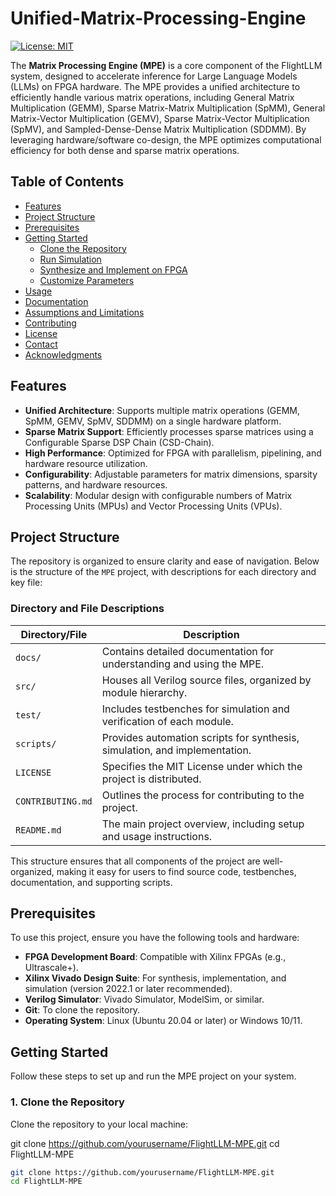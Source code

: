 # Unified-Matrix-Processing-Engine



[![License: MIT](https://img.shields.io/badge/License-MIT-yellow.svg)](https://opensource.org/licenses/MIT)

The **Matrix Processing Engine (MPE)** is a core component of the FlightLLM system, designed to accelerate inference for Large Language Models (LLMs) on FPGA hardware. The MPE provides a unified architecture to efficiently handle various matrix operations, including General Matrix Multiplication (GEMM), Sparse Matrix-Matrix Multiplication (SpMM), General Matrix-Vector Multiplication (GEMV), Sparse Matrix-Vector Multiplication (SpMV), and Sampled-Dense-Dense Matrix Multiplication (SDDMM). By leveraging hardware/software co-design, the MPE optimizes computational efficiency for both dense and sparse matrix operations.

## Table of Contents

- [Features](#features)
- [Project Structure](#project-structure)
- [Prerequisites](#prerequisites)
- [Getting Started](#getting-started)
  - [Clone the Repository](#1-clone-the-repository)
  - [Run Simulation](#2-run-simulation)
  - [Synthesize and Implement on FPGA](#3-synthesize-and-implement-on-fpga)
  - [Customize Parameters](#4-customize-parameters)
- [Usage](#usage)
- [Documentation](#documentation)
- [Assumptions and Limitations](#assumptions-and-limitations)
- [Contributing](#contributing)
- [License](#license)
- [Contact](#contact)
- [Acknowledgments](#acknowledgments)

## Features

- **Unified Architecture**: Supports multiple matrix operations (GEMM, SpMM, GEMV, SpMV, SDDMM) on a single hardware platform.
- **Sparse Matrix Support**: Efficiently processes sparse matrices using a Configurable Sparse DSP Chain (CSD-Chain).
- **High Performance**: Optimized for FPGA with parallelism, pipelining, and hardware resource utilization.
- **Configurability**: Adjustable parameters for matrix dimensions, sparsity patterns, and hardware resources.
- **Scalability**: Modular design with configurable numbers of Matrix Processing Units (MPUs) and Vector Processing Units (VPUs).

## Project Structure

The repository is organized to ensure clarity and ease of navigation. Below is the structure of the `MPE` project, with descriptions for each directory and key file:


### Directory and File Descriptions

| Directory/File       | Description                                                                 |
|----------------------|-----------------------------------------------------------------------------|
| `docs/`              | Contains detailed documentation for understanding and using the MPE.       |
| `src/`               | Houses all Verilog source files, organized by module hierarchy.            |
| `test/`              | Includes testbenches for simulation and verification of each module.       |
| `scripts/`           | Provides automation scripts for synthesis, simulation, and implementation. |
| `LICENSE`            | Specifies the MIT License under which the project is distributed.          |
| `CONTRIBUTING.md`    | Outlines the process for contributing to the project.                      |
| `README.md`          | The main project overview, including setup and usage instructions.         |

This structure ensures that all components of the project are well-organized, making it easy for users to find source code, testbenches, documentation, and supporting scripts.

## Prerequisites

To use this project, ensure you have the following tools and hardware:

- **FPGA Development Board**: Compatible with Xilinx FPGAs (e.g., Ultrascale+).
- **Xilinx Vivado Design Suite**: For synthesis, implementation, and simulation (version 2022.1 or later recommended).
- **Verilog Simulator**: Vivado Simulator, ModelSim, or similar.
- **Git**: To clone the repository.
- **Operating System**: Linux (Ubuntu 20.04 or later) or Windows 10/11.

## Getting Started

Follow these steps to set up and run the MPE project on your system.

### 1. Clone the Repository

Clone the repository to your local machine:

git clone https://github.com/yourusername/FlightLLM-MPE.git
cd FlightLLM-MPE
```bash
git clone https://github.com/yourusername/FlightLLM-MPE.git
cd FlightLLM-MPE
```
